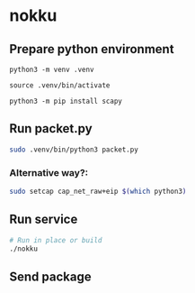 # nokku

## Prepare python environment

```
python3 -m venv .venv

source .venv/bin/activate

python3 -m pip install scapy
```

## Run packet.py

```bash
sudo .venv/bin/python3 packet.py
```

### Alternative way?:

```bash
sudo setcap cap_net_raw+eip $(which python3)
```

## Run service

```bash
# Run in place or build
./nokku
```

## Send package
